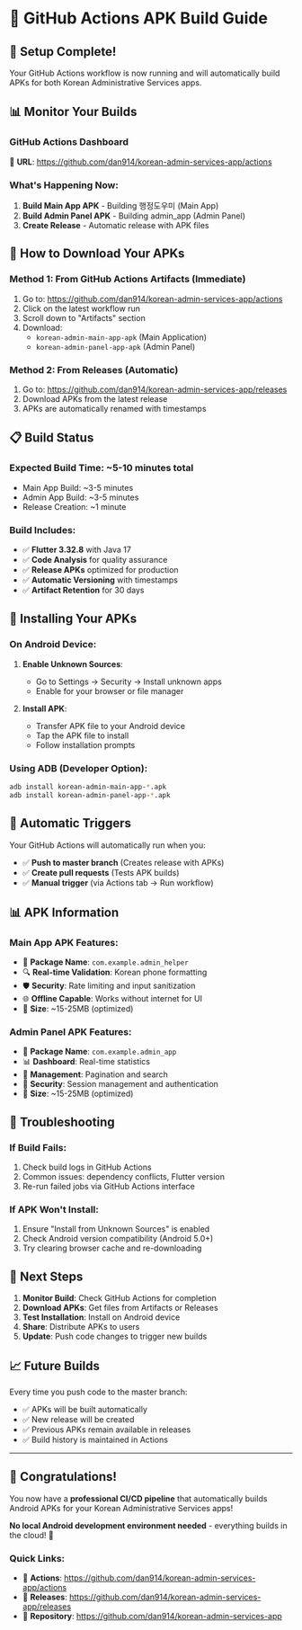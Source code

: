 # 🚀 GitHub Actions APK Build Guide

## 🎉 **Setup Complete!**

Your GitHub Actions workflow is now running and will automatically build APKs for both Korean Administrative Services apps.

## 📊 **Monitor Your Builds**

### **GitHub Actions Dashboard**
🔗 **URL**: https://github.com/dan914/korean-admin-services-app/actions

### **What's Happening Now:**
1. **Build Main App APK** - Building 행정도우미 (Main App) 
2. **Build Admin Panel APK** - Building admin_app (Admin Panel)
3. **Create Release** - Automatic release with APK files

## 📱 **How to Download Your APKs**

### **Method 1: From GitHub Actions Artifacts (Immediate)**
1. Go to: https://github.com/dan914/korean-admin-services-app/actions
2. Click on the latest workflow run
3. Scroll down to "Artifacts" section
4. Download:
   - `korean-admin-main-app-apk` (Main Application)
   - `korean-admin-panel-app-apk` (Admin Panel)

### **Method 2: From Releases (Automatic)**
1. Go to: https://github.com/dan914/korean-admin-services-app/releases
2. Download APKs from the latest release
3. APKs are automatically renamed with timestamps

## 📋 **Build Status**

### **Expected Build Time**: ~5-10 minutes total
- Main App Build: ~3-5 minutes
- Admin App Build: ~3-5 minutes  
- Release Creation: ~1 minute

### **Build Includes:**
- ✅ **Flutter 3.32.8** with Java 17
- ✅ **Code Analysis** for quality assurance
- ✅ **Release APKs** optimized for production
- ✅ **Automatic Versioning** with timestamps
- ✅ **Artifact Retention** for 30 days

## 📱 **Installing Your APKs**

### **On Android Device:**
1. **Enable Unknown Sources**:
   - Go to Settings → Security → Install unknown apps
   - Enable for your browser or file manager

2. **Install APK**:
   - Transfer APK file to your Android device
   - Tap the APK file to install
   - Follow installation prompts

### **Using ADB (Developer Option):**
```bash
adb install korean-admin-main-app-*.apk
adb install korean-admin-panel-app-*.apk
```

## 🔄 **Automatic Triggers**

Your GitHub Actions will automatically run when you:
- ✅ **Push to master branch** (Creates release with APKs)
- ✅ **Create pull requests** (Tests APK builds)
- ✅ **Manual trigger** (via Actions tab → Run workflow)

## 📊 **APK Information**

### **Main App APK Features:**
- 📱 **Package Name**: `com.example.admin_helper`
- 🔍 **Real-time Validation**: Korean phone formatting
- 🛡️ **Security**: Rate limiting and input sanitization
- 🌐 **Offline Capable**: Works without internet for UI
- 📏 **Size**: ~15-25MB (optimized)

### **Admin Panel APK Features:**
- 📱 **Package Name**: `com.example.admin_app`
- 📊 **Dashboard**: Real-time statistics
- 📄 **Management**: Pagination and search
- 🔐 **Security**: Session management and authentication
- 📏 **Size**: ~15-25MB (optimized)

## 🔧 **Troubleshooting**

### **If Build Fails:**
1. Check build logs in GitHub Actions
2. Common issues: dependency conflicts, Flutter version
3. Re-run failed jobs via GitHub Actions interface

### **If APK Won't Install:**
1. Ensure "Install from Unknown Sources" is enabled
2. Check Android version compatibility (Android 5.0+)
3. Try clearing browser cache and re-downloading

## 🎯 **Next Steps**

1. **Monitor Build**: Check GitHub Actions for completion
2. **Download APKs**: Get files from Artifacts or Releases
3. **Test Installation**: Install on Android device
4. **Share**: Distribute APKs to users
5. **Update**: Push code changes to trigger new builds

## 📈 **Future Builds**

Every time you push code to the master branch:
- ✅ APKs will be built automatically
- ✅ New release will be created
- ✅ Previous APKs remain available in releases
- ✅ Build history is maintained in Actions

---

## 🎉 **Congratulations!**

You now have a **professional CI/CD pipeline** that automatically builds Android APKs for your Korean Administrative Services apps! 

**No local Android development environment needed** - everything builds in the cloud! 🚀

### **Quick Links:**
- 🔗 **Actions**: https://github.com/dan914/korean-admin-services-app/actions
- 🔗 **Releases**: https://github.com/dan914/korean-admin-services-app/releases
- 🔗 **Repository**: https://github.com/dan914/korean-admin-services-app